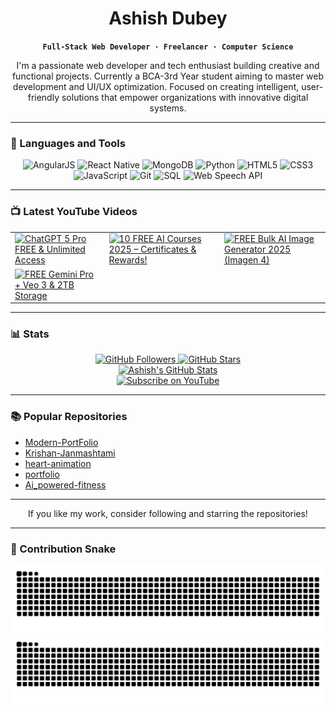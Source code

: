 <div align="center">

# Ashish Dubey

**`Full-Stack Web Developer · Freelancer · Computer Science`**

I'm a passionate web developer and tech enthusiast building creative and functional projects. Currently a BCA-3rd Year student aiming to master web development and UI/UX optimization. Focused on creating intelligent, user-friendly solutions that empower organizations with innovative digital systems.

</div>

---

### 🧰 Languages and Tools

<div align="center">
  <img src="https://img.shields.io/badge/AngularJS-E23237?style=for-the-badge&logo=angularjs&logoColor=white" alt="AngularJS"/>
  <img src="https://img.shields.io/badge/React_Native-20232A?style=for-the-badge&logo=react&logoColor=61DAFB" alt="React Native"/>
  <img src="https://img.shields.io/badge/MongoDB-47A248?style=for-the-badge&logo=mongodb&logoColor=white" alt="MongoDB"/>
  <img src="https://img.shields.io/badge/Python-3776AB?style=for-the-badge&logo=python&logoColor=white" alt="Python"/>
  <img src="https://img.shields.io/badge/HTML5-E34F26?style=for-the-badge&logo=html5&logoColor=white" alt="HTML5"/>
  <img src="https://img.shields.io/badge/CSS3-1572B6?style=for-the-badge&logo=css3&logoColor=white" alt="CSS3"/>
  <img src="https://img.shields.io/badge/JavaScript-F7DF1E?style=for-the-badge&logo=javascript&logoColor=black" alt="JavaScript"/>
  <img src="https://img.shields.io/badge/Git-F05032?style=for-the-badge&logo=git&logoColor=white" alt="Git"/>
  <img src="https://img.shields.io/badge/SQL-4479A1?style=for-the-badge&logo=postgresql&logoColor=white" alt="SQL"/>
  <img src="https://img.shields.io/badge/Web_Speech_API-000000?style=for-the-badge&logo=google-chrome&logoColor=white" alt="Web Speech API"/>
</div>

---

### 📺 Latest YouTube Videos

<!-- Use ytcards for reliable thumbnails (Drive links often fail on GitHub). Order matches the reference layout. -->
<div align="center">
  <table>
    <tr>
      <td>
        <a href="https://youtu.be/DpEBWfklM70" target="_blank">
          <img alt="ChatGPT 5 Pro FREE & Unlimited Access" src="https://ytcards.demolab.com/?id=DpEBWfklM70&title=ChatGPT+5+Pro+FREE+%26+Unlimited+Access&lang=en&background_color=141321&title_color=ffffff&stats_color=dedede&width=300" />
        </a>
      </td>
      <td>
        <a href="https://youtu.be/VtvG7eUx93w" target="_blank">
          <img alt="10 FREE AI Courses 2025 – Certificates & Rewards!" src="https://ytcards.demolab.com/?id=VtvG7eUx93w&title=10+FREE+AI+Courses+2025+%E2%80%93+Certificates+%26+Rewards%21&lang=en&background_color=141321&title_color=ffffff&stats_color=dedede&width=300" />
        </a>
      </td>
      <td>
        <a href="https://youtu.be/5-6VSFqB-TQ" target="_blank">
          <img alt="FREE Bulk AI Image Generator 2025 (Imagen 4)" src="https://ytcards.demolab.com/?id=5-6VSFqB-TQ&title=FREE+Bulk+AI+Image+Generator+2025+%28Imagen+4%29&lang=en&background_color=141321&title_color=ffffff&stats_color=dedede&width=300" />
        </a>
      </td>
    </tr>
    <tr>
      <td>
        <a href="https://youtu.be/3SQuAE8WwBw" target="_blank">
          <img alt="FREE Gemini Pro + Veo 3 & 2TB Storage" src="https://ytcards.demolab.com/?id=3SQuAE8WwBw&title=FREE+Gemini+Pro+%2B+Veo+3+%26+2TB+Storage&lang=en&background_color=141321&title_color=ffffff&stats_color=dedede&width=300" />
        </a>
      </td>
      <td><!-- Keep empty to maintain the 3x2 grid look like the reference --></td>
      <td></td>
    </tr>
  </table>
</div>

---

### 📊 Stats

<div align="center">
  <!-- Reliable GitHub stats badges -->
  <a href="https://github.com/codeash007?tab=followers" target="_blank">
    <img alt="GitHub Followers" src="https://img.shields.io/github/followers/codeash007?label=Followers&style=for-the-badge&color=236ad3" />
  </a>
  <a href="https://github.com/codeash007?tab=repositories&sort=stargazers" target="_blank">
    <img alt="GitHub Stars" src="https://img.shields.io/github/stars/codeash007?affiliations=OWNER%2CCOLLABORATOR&label=Stars&style=for-the-badge&color=E1AD0E" />
  </a>

  <!-- GitHub Readme Stats card (commonly used, renders on GitHub) -->
  <div>
    <a href="https://github.com/anuraghazra/github-readme-stats" target="_blank">
      <img alt="Ashish's GitHub Stats" src="https://github-readme-stats.vercel.app/api?username=codeash007&show_icons=true&theme=radical&hide_title=false&count_private=true" height="170" />
    </a>
  </div>
</div>

<!-- Subscribe button near stats (CTA) -->
<div align="center">
  <a href="https://www.youtube.com/@codeash007?sub_confirmation=1" target="_blank">
    <img src="https://img.shields.io/badge/Subscribe-YouTube-red?style=for-the-badge&logo=youtube&logoColor=white" alt="Subscribe on YouTube"/>
  </a>
</div>

---

### 📚 Popular Repositories

- [Modern-PortFolio](https://github.com/codeash007/Modern-PortFolio) 
- [Krishan-Janmashtami](https://github.com/codeash007/Krishan-Janmashtami) 
- [heart-animation](https://github.com/codeash007/heart-animation) 
- [portfolio](https://github.com/codeash007/portfolio) 
- [Ai_powered-fitness](https://github.com/codeash007/Ai_powered-fitness) 

---

<div align="center">
  If you like my work, consider following and starring the repositories!
</div>




---

### 🐍 Contribution Snake

<div align="center">

<!-- Light mode -->
<img alt="github contribution grid snake" src="https://raw.githubusercontent.com/codeash007/codeash007/output/github-contribution-grid-snake.svg#gh-light-mode-only" />

<!-- Dark mode -->
<img alt="github contribution grid snake dark" src="https://raw.githubusercontent.com/codeash007/codeash007/output/github-contribution-grid-snake-dark.svg#gh-dark-mode-only" />

</div>


